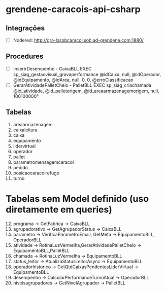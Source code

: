 # grendene-caracois-api-csharp

## Integrações
- [ ] Nodered: http://gra-lxsobcaracol.sob.ad-grendene.com:1880/

## Procedures
- [ ] InserirDesempenho - CaixaBLL
EXEC sp_siag_gestaovisual_gravaperformance @idCaixa, null, @idOperador, @idEquipamento, @idArea, null, 0, 0, @erroClassificacao
- [ ] GerarAtividadePalletCheio - PalletBLL
EXEC sp_siag_criachamada @id_atividade, @id_palletorigem, @id_areaarmazenagemorigem, null, 100100000"

## Tabelas
1. areaarmazenagem
2. caixaleitura
3. caixa
4. equipamento
5. lidervirtual
6. operador
7. pallet
8. parametromensagemcaracol
9. pedido
10. posicaocaracolrefugo
11. turno
# Tabelas sem Model definido (uso diretamente em queries)
12. programa -> GetFabrica -> CaixaBLL
13. agrupadorativo -> GetAgrupadorStatus -> CaixaBLL
14. parametro -> VerificaParametroEmail, GetMeta -> EquipamentoBLL, OperadorBLL
15. atividade -> RotinaLuzVermelha,GerarAtividadePalletCheio -> EquipamentoBLL,PalletBLL
16. chamada -> RotinaLuzVermelha -> EquipamentoBLL
17. status_leitor -> AtualizaStatusLeitorAsync -> EquipamentoBLL
18. operadorhistorico -> GetQtdCaixasPendentesLiderVirtual -> EquipamentoBLL
19. desempenho -> CalcularPerformanceTurnoAtual -> OperadorBLL
20. niveisagrupadores -> GetNivelAgrupador -> PalletBLL
